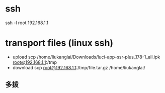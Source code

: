 # ssh

ssh -l root 192.168.1.1



# transport files (linux ssh)

- upload
scp /home/liukanglai/Downloads/luci-app-ssr-plus_178-1_all.ipk root@192.168.1.1:/tmp
- download
scp root@192.168.1.1:/tmp/file.tar.gz  /home/liukanglai/


## 多拨




